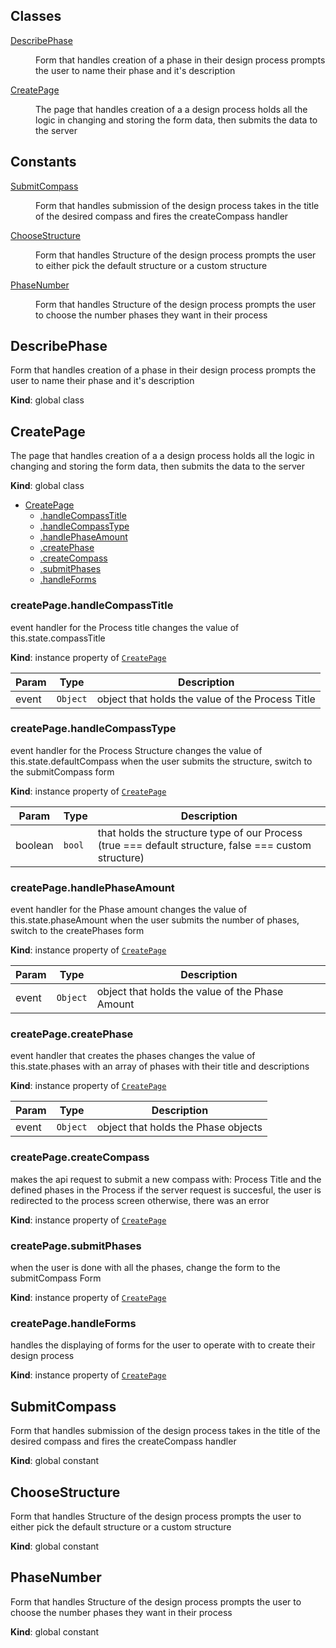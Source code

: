 ## Classes

<dl>
<dt><a href="#DescribePhase">DescribePhase</a></dt>
<dd><p>Form that handles creation of a phase in their design process
prompts the user to name their phase and it&#39;s description</p>
</dd>
<dt><a href="#CreatePage">CreatePage</a></dt>
<dd><p>The page that handles creation of a a design process
holds all the logic in changing and storing the form data, then submits the data to the server</p>
</dd>
</dl>

## Constants

<dl>
<dt><a href="#SubmitCompass">SubmitCompass</a></dt>
<dd><p>Form that handles submission of the design process
takes in the title of the desired compass and fires the createCompass handler</p>
</dd>
<dt><a href="#ChooseStructure">ChooseStructure</a></dt>
<dd><p>Form that handles Structure of the design process
prompts the user to either pick the default structure or a custom structure</p>
</dd>
<dt><a href="#PhaseNumber">PhaseNumber</a></dt>
<dd><p>Form that handles Structure of the design process
prompts the user to choose the number phases they want in their process</p>
</dd>
</dl>

<a name="DescribePhase"></a>

## DescribePhase
Form that handles creation of a phase in their design process
prompts the user to name their phase and it's description

**Kind**: global class
<a name="CreatePage"></a>

## CreatePage
The page that handles creation of a a design process
holds all the logic in changing and storing the form data, then submits the data to the server

**Kind**: global class

* [CreatePage](#CreatePage)
    * [.handleCompassTitle](#CreatePage+handleCompassTitle)
    * [.handleCompassType](#CreatePage+handleCompassType)
    * [.handlePhaseAmount](#CreatePage+handlePhaseAmount)
    * [.createPhase](#CreatePage+createPhase)
    * [.createCompass](#CreatePage+createCompass)
    * [.submitPhases](#CreatePage+submitPhases)
    * [.handleForms](#CreatePage+handleForms)

<a name="CreatePage+handleCompassTitle"></a>

### createPage.handleCompassTitle
event handler for the Process title
changes the value of this.state.compassTitle

**Kind**: instance property of [<code>CreatePage</code>](#CreatePage)

| Param | Type | Description |
| --- | --- | --- |
| event | <code>Object</code> | object that holds the value of the Process Title |

<a name="CreatePage+handleCompassType"></a>

### createPage.handleCompassType
event handler for the Process Structure
changes the value of this.state.defaultCompass
when the user submits the structure, switch to the submitCompass form

**Kind**: instance property of [<code>CreatePage</code>](#CreatePage)

| Param | Type | Description |
| --- | --- | --- |
| boolean | <code>bool</code> | that holds the structure type of our Process (true === default structure, false === custom structure) |

<a name="CreatePage+handlePhaseAmount"></a>

### createPage.handlePhaseAmount
event handler for the Phase amount
changes the value of this.state.phaseAmount
when the user submits the number of phases, switch to the createPhases form

**Kind**: instance property of [<code>CreatePage</code>](#CreatePage)

| Param | Type | Description |
| --- | --- | --- |
| event | <code>Object</code> | object that holds the value of the Phase Amount |

<a name="CreatePage+createPhase"></a>

### createPage.createPhase
event handler that creates the phases
changes the value of this.state.phases with an array of phases with their title and descriptions

**Kind**: instance property of [<code>CreatePage</code>](#CreatePage)

| Param | Type | Description |
| --- | --- | --- |
| event | <code>Object</code> | object that holds the Phase objects |

<a name="CreatePage+createCompass"></a>

### createPage.createCompass
makes the api request to submit a new compass with: Process Title and the defined phases in the Process
if the server request is succesful, the user is redirected to the process screen
otherwise, there was an error

**Kind**: instance property of [<code>CreatePage</code>](#CreatePage)
<a name="CreatePage+submitPhases"></a>

### createPage.submitPhases
when the user is done with all the phases, change the form to the submitCompass Form

**Kind**: instance property of [<code>CreatePage</code>](#CreatePage)
<a name="CreatePage+handleForms"></a>

### createPage.handleForms
handles the displaying of forms for the user to operate with to create their design process

**Kind**: instance property of [<code>CreatePage</code>](#CreatePage)
<a name="SubmitCompass"></a>

## SubmitCompass
Form that handles submission of the design process
takes in the title of the desired compass and fires the createCompass handler

**Kind**: global constant
<a name="ChooseStructure"></a>

## ChooseStructure
Form that handles Structure of the design process
prompts the user to either pick the default structure or a custom structure

**Kind**: global constant
<a name="PhaseNumber"></a>

## PhaseNumber
Form that handles Structure of the design process
prompts the user to choose the number phases they want in their process

**Kind**: global constant
